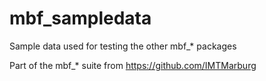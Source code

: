 # mbf_sampledata


Sample data used for testing the other mbf_* packages

Part of the mbf_* suite from https://github.com/IMTMarburg
